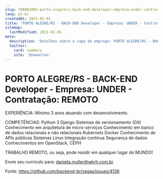 ```yaml
---
slug: 798801093-porto-alegrers-back-end-developer-empresa-under-contratacao-remoto
lang: pt-br
createdAt: 2021-02-01
title: 'PORTO ALEGRE/RS - BACK-END Developer - Empresa: UNDER - Contratação: REMOTO  - Vaga de Emprego'
sitemap:
  lastModified: 2021-02-01
meta:
  description: 'Detalhes sobre a vaga de emprego: PORTO ALEGRE/RS - BACK-END Developer - Empresa: UNDER - Contratação: REMOTO '
  twitter:
    card: summary
    site: '@nawarian'
---
```


# PORTO ALEGRE/RS - BACK-END Developer - Empresa: UNDER - Contratação: REMOTO 

EXPERIÊNCIA:
Mínimo 3 anos atuando com desenvolvimento.

COMPETÊNCIAS:
Python 3
Django
Sistemas de versionamento (Git)
Conhecimento em arquitetura de micro-serviços
Conhecimento em banco de dados relacionais e não relacionais
Kubernets
Docker
Conhecimento de APIs públicas
Sistemas Linux
Integração contínua
Segurança de dados
Conhecimentos em OpenStack, CEPH

TRABALHO REMOTO, ou seja, pode residir em qualquer lugar do MUNDO!

Envie seu currículo para: daniela.muller@wkrh.com.br


Fonte: https://github.com/backend-br/vagas/issues/4136